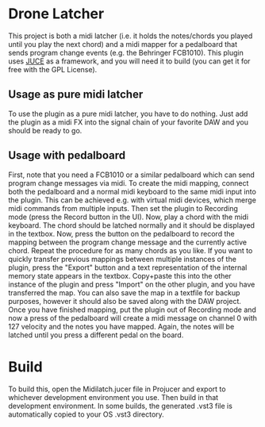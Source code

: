 #  Drone Latcher

This project is both a midi latcher (i.e. it holds the notes/chords you played until you play the next chord) and a midi mapper for a pedalboard that sends program change events (e.g. the Behringer FCB1010). This plugin uses [JUCE](juce.com) as a framework, and you will need it to build (you can get it for free with the GPL License).

## Usage as pure midi latcher

To use the plugin as a pure midi latcher, you have to do nothing. Just add the plugin as a midi FX into the signal chain of your favorite DAW and you should be ready to go. 

## Usage with pedalboard

First, note that you need a FCB1010 or a similar pedalboard which can send program change messages via midi. To create the midi mapping, connect both the pedalboard and a normal midi keyboard to the same midi input into the plugin. This can be achieved e.g. with virtual midi devices, which merge midi commands from multiple inputs. Then set the plugin to Recording mode (press the Record button in the UI). Now, play a chord with the midi keyboard. The chord should be latched normally and it should be displayed in the textbox. Now, press the button on the pedalboard to record the mapping between the program change message and the currently active chord. Repeat the procedure for as many chords as you like.
If you want to quickly transfer previous mappings between multiple instances of the plugin, press the "Export" button and a text representation of the internal memory state appears in the textbox. Copy+paste this into the other instance of the plugin and press "Import" on the other plugin, and you have transferred the map. You can also save the map in a textfile for backup purposes, however it should also be saved along with the DAW project.
Once you have finished mapping, put the plugin out of Recording mode and now a press of the pedalboard will create a midi message on channel 0 with 127 velocity and the notes you have mapped. Again, the notes will be latched until you press a different pedal on the board.

# Build

To build this, open the Midilatch.jucer file in Projucer and export to whichever development environment you use. Then build in that development environment. In some builds, the generated .vst3 file is automatically copied to your OS .vst3 directory.

